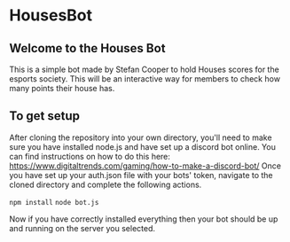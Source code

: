 # HousesBot

## Welcome to the Houses Bot

This is a simple bot made by Stefan Cooper to hold Houses scores 
for the esports society. This will be an interactive way for members
to check how many points their house has.

## To get setup

After cloning the repository into your own directory, you'll need to make 
sure you have installed node.js and have set up a discord bot online. You 
can find instructions on how to do this here: https://www.digitaltrends.com/gaming/how-to-make-a-discord-bot/
Once you have set up your auth.json file with your bots' token, navigate 
to the cloned directory and complete the following actions.

`npm install`
`node bot.js`

Now if you have correctly installed everything then your bot should be up and running on the server you selected.